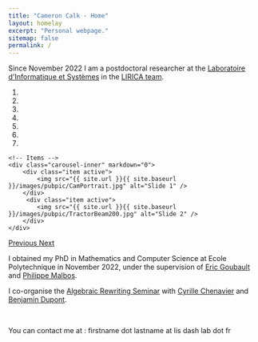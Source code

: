 ```yaml
---
title: "Cameron Calk - Home"
layout: homelay
excerpt: "Personal webpage."
sitemap: false
permalink: /
---
```


Since November 2022 I am a postdoctoral researcher at the [Laboratoire d'Informatique et Systèmes](https://www.lis-lab.fr/) in the [LIRICA team](https://www.lis-lab.fr/lirica/).


<div markdown="0" id="carousel" class="carousel slide" data-ride="carousel" data-interval="4000" data-pause="hover" >
    <!-- Menu -->
    <ol class="carousel-indicators">
        <li data-target="#carousel" data-slide-to="0" class="active"></li>
        <li data-target="#carousel" data-slide-to="1"></li>
        <li data-target="#carousel" data-slide-to="2"></li>
        <li data-target="#carousel" data-slide-to="3"></li>
        <li data-target="#carousel" data-slide-to="4"></li>
        <li data-target="#carousel" data-slide-to="5"></li>
        <li data-target="#carousel" data-slide-to="6"></li>
    </ol>

    <!-- Items -->
    <div class="carousel-inner" markdown="0">
        <div class="item active">
            <img src="{{ site.url }}{{ site.baseurl }}/images/pubpic/CamPortrait.jpg" alt="Slide 1" />
        </div>
         <div class="item active">
            <img src="{{ site.url }}{{ site.baseurl }}/images/pubpic/TractorBeam200.jpg" alt="Slide 2" />
        </div>
    </div>
  <a class="left carousel-control" href="#carousel" role="button" data-slide="prev">
    <span class="glyphicon glyphicon-chevron-left" aria-hidden="true"></span>
    <span class="sr-only">Previous</span>
  </a>
  <a class="right carousel-control" href="#carousel" role="button" data-slide="next">
    <span class="glyphicon glyphicon-chevron-right" aria-hidden="true"></span>
    <span class="sr-only">Next</span>
  </a>
</div>

<p>I obtained my PhD in Mathematics and Computer Science at Ecole Polytechnique in November 2022, under the supervision of <a href="http://www.lix.polytechnique.fr/Labo/Eric.Goubault/">Eric Goubault</a> and <a href="http://math.univ-lyon1.fr/homes-www/malbos/">Philippe Malbos</a>.</p>

<p> I co-organise the <a href="https://algrewr.pages.math.cnrs.fr/">Algebraic Rewriting Seminar</a> with <a href="https://cchenavier.pages.math.cnrs.fr/">Cyrille Chenavier</a> and <a href="https://www-fourier.univ-grenoble-alpes.fr/~dupontbe/">Benjamin Dupont</a>.</p>
    
<p><br /></p>

<p>You can contact me at : firstname dot lastname at lis dash lab dot fr
